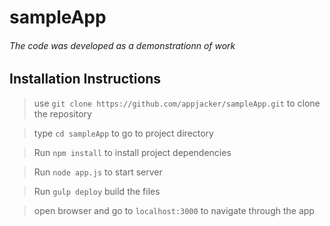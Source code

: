 # sampleApp

###### The code was developed as a demonstrationn of work

## Installation Instructions

> use `git clone https://github.com/appjacker/sampleApp.git` to clone the repository

> type `cd sampleApp` to go to project directory

> Run `npm install` to install project dependencies

> Run `node app.js` to start server

> Run `gulp deploy` build the files

> open browser and go to `localhost:3000` to navigate through the app
